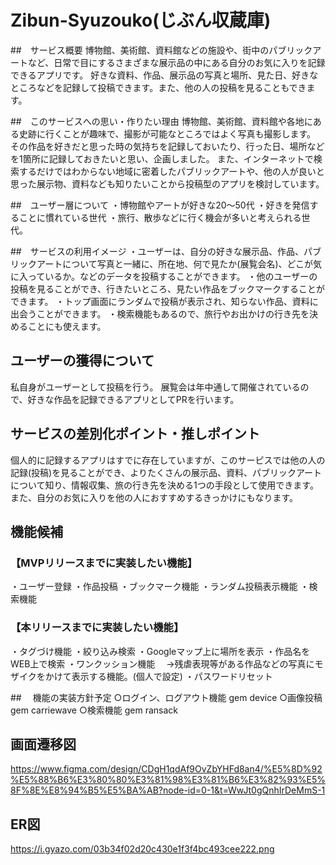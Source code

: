 # Zibun-Syuzouko(じぶん収蔵庫)

##　サービス概要
博物館、美術館、資料館などの施設や、街中のパブリックアートなど、日常で目にするさまざまな展示品の中にある自分のお気に入りを記録できるアプリです。
好きな資料、作品、展示品の写真と場所、見た日、好きなところなどを記録して投稿できます。また、他の人の投稿を見ることもできます。

##　このサービスへの思い・作りたい理由
博物館、美術館、資料館や各地にある史跡に行くことが趣味で、撮影が可能なところではよく写真も撮影します。
その作品を好きだと思った時の気持ちを記録しておいたり、行った日、場所などを1箇所に記録しておきたいと思い、企画しました。
また、インターネットで検索するだけではわからない地域に密着したパブリックアートや、他の人が良いと思った展示物、資料なども知りたいことから投稿型のアプリを検討しています。

##　ユーザー層について
・博物館やアートが好きな20〜50代
・好きを発信することに慣れている世代
・旅行、散歩などに行く機会が多いと考えられる世代。

##　サービスの利用イメージ
・ユーザーは、自分の好きな展示品、作品、パブリックアートについて写真と一緒に、所在地、何で見たか(展覧会名)、どこが気に入っているか。などのデータを投稿することができます。
・他のユーザーの投稿を見ることができ、行きたいところ、見たい作品をブックマークすることができます。
・トップ画面にランダムで投稿が表示され、知らない作品、資料に出会うことができます。
・検索機能もあるので、旅行やお出かけの行き先を決めることにも使えます。

## ユーザーの獲得について
私自身がユーザーとして投稿を行う。
展覧会は年中通して開催されているので、好きな作品を記録できるアプリとしてPRを行います。

## サービスの差別化ポイント・推しポイント
個人的に記録するアプリはすでに存在していますが、このサーピスでは他の人の記録(投稿)を見ることができ、よりたくさんの展示品、資料、パブリックアートについて知り、情報収集、旅の行き先を決める1つの手段として使用できます。また、自分のお気に入りを他の人におすすめするきっかけにもなります。

## 機能候補
### 【MVPリリースまでに実装したい機能】
・ユーザー登録
・作品投稿
・ブックマーク機能
・ランダム投稿表示機能
・検索機能

### 【本リリースまでに実装したい機能】
・タグづけ機能
・絞り込み検索
・Googleマップ上に場所を表示
・作品名をWEB上で検索
・ワンクッション機能
　→残虐表現等がある作品などの写真にモザイクをかけて表示する機能。(個人で設定)
・パスワードリセット


##　 機能の実装方針予定
○ログイン、ログアウト機能
gem device
○画像投稿
gem carriewave
○検索機能
gem ransack

## 画面遷移図
https://www.figma.com/design/CDgH1qdAf9OvZbYHFd8an4/%E5%8D%92%E5%88%B6%E3%80%80%E3%81%98%E3%81%B6%E3%82%93%E5%8F%8E%E8%94%B5%E5%BA%AB?node-id=0-1&t=WwJt0gQnhIrDeMmS-1

## ER図
https://i.gyazo.com/03b34f02d20c430e1f3f4bc493cee222.png

